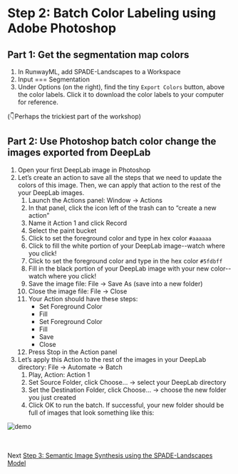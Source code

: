 # Step 2: Batch Color Labeling using Adobe Photoshop

## Part 1: Get the segmentation map colors
1. In RunwayML, add SPADE-Landscapes to a Workspace
2. Input === Segmentation
3. Under Options (on the right), find the tiny `Export Colors` button, above the color labels. Click it to download the color labels to your computer for reference.

(👇Perhaps the trickiest part of the workshop)
## Part 2: Use Photoshop batch color change the images exported from DeepLab
1. Open your first DeepLab image in Photoshop
2. Let’s create an action to save all the steps that we need to update the colors of this image. Then, we can apply that action to the rest of the your DeepLab images.
    1. Launch the Actions panel: Window → Actions
    2. In that panel, click the icon left of the trash can to “create a new action”
    3. Name it Action 1 and click Record
    4. Select the paint bucket 
    5. Click to set the foreground color and type in hex color `#aaaaaa`
    6. Click to fill the white portion of your DeepLab image--watch where you click!
    7. Click to set the foreground color and type in the hex color `#5fdbff`
    8. Fill in the black portion of your DeepLab image with your new color--watch where you click!
    9. Save the image file: File → Save As (save into a new folder)
    10. Close the image file: File → Close
    11. Your Action should have these steps:
        * Set Foreground Color
        * Fill
        * Set Foreground Color
        * Fill
        * Save
        * Close
    12. Press Stop in the Action panel
3. Let’s apply this Action to the rest of the images in your DeepLab directory: File → Automate → Batch
    1. Play, Action: Action 1
    2. Set Source Folder, click Choose… → select your DeepLab directory
    3. Set the Destination Folder, click Choose… → choose the new folder you just created
    4. Click OK to run the batch. If successful, your new folder should be full of images that look something like this:


![demo](https://github.com/ellennickles/painting-landscapes-with-the-body/blob/master/images/demo_Adobe.png)

<br></br>
Next [Step 3: Semantic Image Synthesis using the SPADE-Landscapes Model](https://github.com/ellennickles/painting-landscapes-with-the-body/blob/master/outline/05-step3-spadeLandscapes.md)